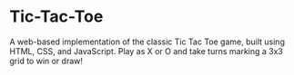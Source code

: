 # Tic-Tac-Toe
A web-based implementation of the classic Tic Tac Toe game, built using HTML, CSS, and JavaScript. Play as X or O and take turns marking a 3x3 grid to win or draw! 
